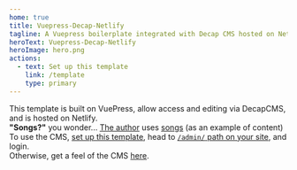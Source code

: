 ```yaml
---
home: true
title: Vuepress-Decap-Netlify
tagline: A Vuepress boilerplate integrated with Decap CMS hosted on Netlify
heroText: Vuepress-Decap-Netlify
heroImage: hero.png
actions:
  - text: Set up this template
    link: /template
    type: primary
---
```


<div class="center">
<div class="spaced">
  This template is built on VuePress, allow access and editing via DecapCMS, and is hosted on Netlify. <br><b>"Songs?"</b> you wonder... <a href="https://md.engineer/" target="_blank">The author</a> uses <a href="/songs/">songs</a> (as an example of content)
</div>
<div class="spaced">
  To use the CMS, <a href="/template/#setup">set up this template</a>, head to <a href="/admin/" target="_blank"><code>/admin/</code> path on your site</a>, and login.
  <br>Otherwise, get a feel of the CMS <a href="https://cms-demo.netlify.com/" target="_blank">here</a>.
</div>
</div>
